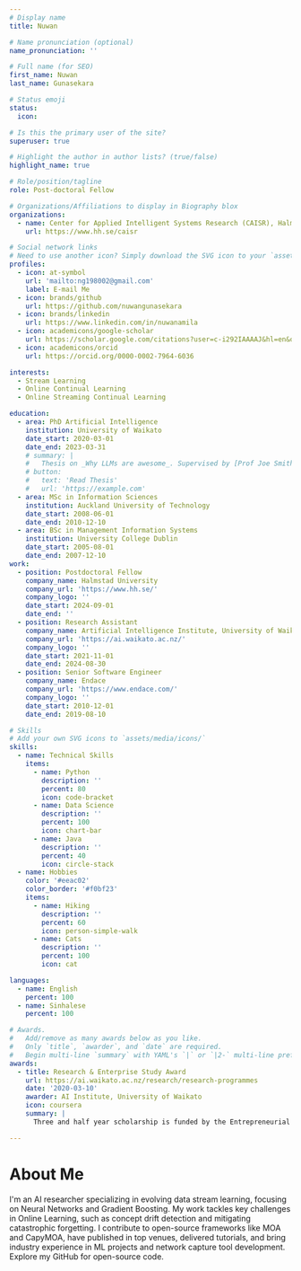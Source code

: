 ```yaml
---
# Display name
title: Nuwan

# Name pronunciation (optional)
name_pronunciation: ''

# Full name (for SEO)
first_name: Nuwan
last_name: Gunasekara

# Status emoji
status:
  icon: 

# Is this the primary user of the site?
superuser: true

# Highlight the author in author lists? (true/false)
highlight_name: true

# Role/position/tagline
role: Post-doctoral Fellow

# Organizations/Affiliations to display in Biography blox
organizations:
  - name: Center for Applied Intelligent Systems Research (CAISR), Halmstad University
    url: https://www.hh.se/caisr

# Social network links
# Need to use another icon? Simply download the SVG icon to your `assets/media/icons/` folder.
profiles:
  - icon: at-symbol
    url: 'mailto:ng198002@gmail.com'
    label: E-mail Me
  - icon: brands/github
    url: https://github.com/nuwangunasekara
  - icon: brands/linkedin
    url: https://www.linkedin.com/in/nuwanamila
  - icon: academicons/google-scholar
    url: https://scholar.google.com/citations?user=c-i292IAAAAJ&hl=en&oi=ao
  - icon: academicons/orcid
    url: https://orcid.org/0000-0002-7964-6036

interests:
  - Stream Learning
  - Online Continual Learning
  - Online Streaming Continual Learning

education:
  - area: PhD Artificial Intelligence
    institution: University of Waikato
    date_start: 2020-03-01
    date_end: 2023-03-31
    # summary: |
    #   Thesis on _Why LLMs are awesome_. Supervised by [Prof Joe Smith](https://example.com). Presented papers at 5 IEEE conferences with the contributions being published in 2 Springer journals.
    # button:
    #   text: 'Read Thesis'
    #   url: 'https://example.com'
  - area: MSc in Information Sciences
    institution: Auckland University of Technology
    date_start: 2008-06-01
    date_end: 2010-12-10
  - area: BSc in Management Information Systems
    institution: University College Dublin
    date_start: 2005-08-01
    date_end: 2007-12-10
work:
  - position: Postdoctoral Fellow
    company_name: Halmstad University
    company_url: 'https://www.hh.se/'
    company_logo: ''
    date_start: 2024-09-01
    date_end: ''
  - position: Research Assistant
    company_name: Artificial Intelligence Institute, University of Waikato
    company_url: 'https://ai.waikato.ac.nz/'
    company_logo: ''
    date_start: 2021-11-01
    date_end: 2024-08-30
  - position: Senior Software Engineer
    company_name: Endace
    company_url: 'https://www.endace.com/'
    company_logo: ''
    date_start: 2010-12-01
    date_end: 2019-08-10

# Skills
# Add your own SVG icons to `assets/media/icons/`
skills:
  - name: Technical Skills
    items:
      - name: Python
        description: ''
        percent: 80
        icon: code-bracket
      - name: Data Science
        description: ''
        percent: 100
        icon: chart-bar
      - name: Java
        description: ''
        percent: 40
        icon: circle-stack
  - name: Hobbies
    color: '#eeac02'
    color_border: '#f0bf23'
    items:
      - name: Hiking
        description: ''
        percent: 60
        icon: person-simple-walk
      - name: Cats
        description: ''
        percent: 100
        icon: cat

languages:
  - name: English
    percent: 100
  - name: Sinhalese
    percent: 100

# Awards.
#   Add/remove as many awards below as you like.
#   Only `title`, `awarder`, and `date` are required.
#   Begin multi-line `summary` with YAML's `|` or `|2-` multi-line prefix and indent 2 spaces below.
awards:
  - title: Research & Enterprise Study Award
    url: https://ai.waikato.ac.nz/research/research-programmes
    date: '2020-03-10'
    awarder: AI Institute, University of Waikato
    icon: coursera
    summary: |
      Three and half year scholarship is funded by the Entrepreneurial Universities - Real time analytics for Big Data project at AI Institute, University of Waikato.

---
```


# About Me

I'm an AI researcher specializing in evolving data stream learning, focusing on Neural Networks and Gradient Boosting. My work tackles key challenges in Online Learning, such as concept drift detection and mitigating catastrophic forgetting. I contribute to open-source frameworks like MOA and CapyMOA, have published in top venues, delivered tutorials, and bring industry experience in ML projects and network capture tool development. Explore my GitHub for open-source code.
